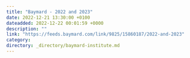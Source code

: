 ```yaml
---
title: "Baymard - 2022 and 2023"
date: 2022-12-21 13:30:00 +0100
dateadded: 2022-12-22 00:01:59 +0000
description: ""
link: "https://feeds.baymard.com/link/9825/15860187/2022-and-2023"
category:
directory: _directory/baymard-institute.md
---
```


